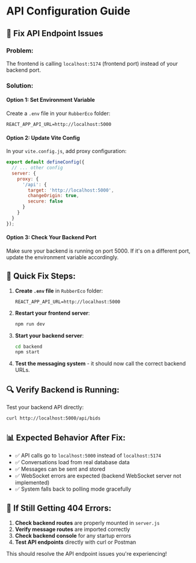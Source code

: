 # API Configuration Guide

## 🔧 **Fix API Endpoint Issues**

### **Problem:**
The frontend is calling `localhost:5174` (frontend port) instead of your backend port.

### **Solution:**

#### **Option 1: Set Environment Variable**
Create a `.env` file in your `RubberEco` folder:

```env
REACT_APP_API_URL=http://localhost:5000
```

#### **Option 2: Update Vite Config**
In your `vite.config.js`, add proxy configuration:

```javascript
export default defineConfig({
  // ... other config
  server: {
    proxy: {
      '/api': {
        target: 'http://localhost:5000',
        changeOrigin: true,
        secure: false
      }
    }
  }
});
```

#### **Option 3: Check Your Backend Port**
Make sure your backend is running on port 5000. If it's on a different port, update the environment variable accordingly.

## 🚀 **Quick Fix Steps:**

1. **Create `.env` file** in `RubberEco` folder:
   ```
   REACT_APP_API_URL=http://localhost:5000
   ```

2. **Restart your frontend server**:
   ```bash
   npm run dev
   ```

3. **Start your backend server**:
   ```bash
   cd backend
   npm start
   ```

4. **Test the messaging system** - it should now call the correct backend URLs.

## 🔍 **Verify Backend is Running:**

Test your backend API directly:
```bash
curl http://localhost:5000/api/bids
```

## 📊 **Expected Behavior After Fix:**

- ✅ API calls go to `localhost:5000` instead of `localhost:5174`
- ✅ Conversations load from real database data
- ✅ Messages can be sent and stored
- ✅ WebSocket errors are expected (backend WebSocket server not implemented)
- ✅ System falls back to polling mode gracefully

## 🐛 **If Still Getting 404 Errors:**

1. **Check backend routes** are properly mounted in `server.js`
2. **Verify message routes** are imported correctly
3. **Check backend console** for any startup errors
4. **Test API endpoints** directly with curl or Postman

This should resolve the API endpoint issues you're experiencing!


